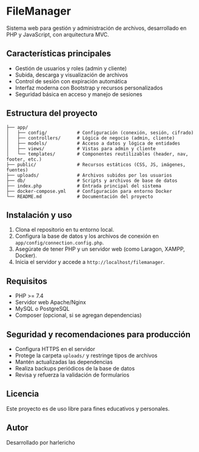 # FileManager

Sistema web para gestión y administración de archivos, desarrollado en PHP y JavaScript, con arquitectura MVC.

## Características principales

- Gestión de usuarios y roles (admin y cliente)
- Subida, descarga y visualización de archivos
- Control de sesión con expiración automática
- Interfaz moderna con Bootstrap y recursos personalizados
- Seguridad básica en acceso y manejo de sesiones

## Estructura del proyecto

```
├── app/
│   ├── config/           # Configuración (conexión, sesión, cifrado)
│   ├── controllers/      # Lógica de negocio (admin, cliente)
│   ├── models/           # Acceso a datos y lógica de entidades
│   ├── views/            # Vistas para admin y cliente
│   └── templates/        # Componentes reutilizables (header, nav, footer, etc.)
├── public/               # Recursos estáticos (CSS, JS, imágenes, fuentes)
├── uploads/              # Archivos subidos por los usuarios
├── db/                   # Scripts y archivos de base de datos
├── index.php             # Entrada principal del sistema
├── docker-compose.yml    # Configuración para entorno Docker
└── README.md             # Documentación del proyecto
```

## Instalación y uso

1. Clona el repositorio en tu entorno local.
2. Configura la base de datos y los archivos de conexión en `app/config/connection.config.php`.
3. Asegúrate de tener PHP y un servidor web (como Laragon, XAMPP, Docker).
4. Inicia el servidor y accede a `http://localhost/filemanager`.

## Requisitos

- PHP >= 7.4
- Servidor web Apache/Nginx
- MySQL o PostgreSQL
- Composer (opcional, si se agregan dependencias)

## Seguridad y recomendaciones para producción

- Configura HTTPS en el servidor
- Protege la carpeta `uploads/` y restringe tipos de archivos
- Mantén actualizadas las dependencias
- Realiza backups periódicos de la base de datos
- Revisa y refuerza la validación de formularios

## Licencia

Este proyecto es de uso libre para fines educativos y personales.

## Autor

Desarrollado por harlericho
